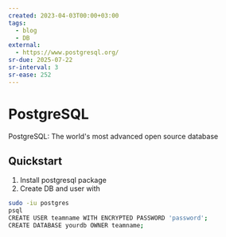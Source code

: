 ```yaml
---
created: 2023-04-03T00:00+03:00
tags:
  - blog
  - DB
external:
  - https://www.postgresql.org/
sr-due: 2025-07-22
sr-interval: 3
sr-ease: 252
---
```


# PostgreSQL

PostgreSQL: The world's most advanced open source database

## Quickstart

1. Install postgresql package
2. Create DB and user with

```sh
sudo -iu postgres
psql
CREATE USER teamname WITH ENCRYPTED PASSWORD 'password';
CREATE DATABASE yourdb OWNER teamname;
```

